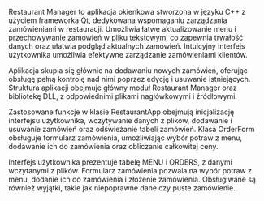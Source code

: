 Restaurant Manager to aplikacja okienkowa stworzona w języku C++ z użyciem frameworka Qt, dedykowana wspomaganiu zarządzania zamówieniami w restauracji. Umożliwia łatwe aktualizowanie menu i przechowywanie zamówień w pliku tekstowym, co zapewnia trwałość danych oraz ułatwia podgląd aktualnych zamówień. Intuicyjny interfejs użytkownika umożliwia efektywne zarządzanie zamówieniami klientów.

Aplikacja skupia się głównie na dodawaniu nowych zamówień, oferując obsługę pełną kontrolę nad nimi poprzez edycję i usuwanie istniejących. Struktura aplikacji obejmuje główny moduł Restaurant Manager oraz bibliotekę DLL, z odpowiednimi plikami nagłówkowymi i źródłowymi.

Zastosowane funkcje w klasie RestaurantApp obejmują inicjalizację interfejsu użytkownika, wczytywanie danych z plików, dodawanie i usuwanie zamówień oraz odświeżanie tabeli zamówień. Klasa OrderForm obsługuje formularz zamówienia, umożliwiając wybór potraw z menu, dodawanie ich do zamówienia oraz obliczanie całkowitej ceny.

Interfejs użytkownika prezentuje tabelę MENU i ORDERS, z danymi wczytanymi z plików. Formularz zamówienia pozwala na wybór potraw z menu, dodanie ich do zamówienia i złożenie zamówienia. Obsługiwane są również wyjątki, takie jak niepoprawne dane czy puste zamówienie.
